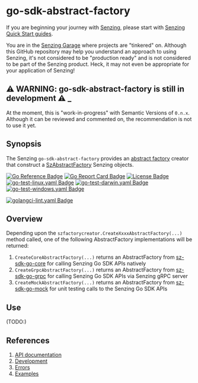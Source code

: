 # go-sdk-abstract-factory

If you are beginning your journey with [Senzing],
please start with [Senzing Quick Start guides].

You are in the [Senzing Garage] where projects are "tinkered" on.
Although this GitHub repository may help you understand an approach to using Senzing,
it's not considered to be "production ready" and is not considered to be part of the Senzing product.
Heck, it may not even be appropriate for your application of Senzing!

## :warning: WARNING: go-sdk-abstract-factory is still in development :warning: _

At the moment, this is "work-in-progress" with Semantic Versions of `0.n.x`.
Although it can be reviewed and commented on,
the recommendation is not to use it yet.

## Synopsis

The Senzing `go-sdk-abstract-factory` provides an [abstract factory]
creator that construct a [SzAbstractFactory] Senzing objects.

[![Go Reference Badge]][Package reference]
[![Go Report Card Badge]][Go Report Card]
[![License Badge]][License]
[![go-test-linux.yaml Badge]][go-test-linux.yaml]
[![go-test-darwin.yaml Badge]][go-test-darwin.yaml]
[![go-test-windows.yaml Badge]][go-test-windows.yaml]

[![golangci-lint.yaml Badge]][golangci-lint.yaml]

## Overview

Depending upon the `szfactorycreator.CreateXxxxAbstractFactory(...)` method called,
one of the following AbstractFactory implementations will be returned:

1. `CreateCoreAbstractFactory(...)` returns an AbstractFactory from
   [sz-sdk-go-core] for calling Senzing Go SDK APIs natively
1. `CreateGrpcAbstractFactory(...)` returns an AbstractFactory from
   [sz-sdk-go-grpc] for calling Senzing Go SDK APIs via Senzing gRPC server
1. `CreateMockAbstractFactory(...)` returns an AbstractFactory from
   [sz-sdk-go-mock] for unit testing calls to the Senzing Go SDK APIs

## Use

(TODO:)

## References

1. [API documentation]
1. [Development]
1. [Errors]
1. [Examples]

[abstract factory]: https://en.wikipedia.org/wiki/Abstract_factory_pattern
[API documentation]: https://pkg.go.dev/github.com/senzing-garage/go-sdk-abstract-factory
[Development]: docs/development.md
[Errors]: docs/errors.md
[Examples]: docs/examples.md
[Go Reference Badge]: https://pkg.go.dev/badge/github.com/senzing-garage/go-sdk-abstract-factory.svg
[Go Report Card Badge]: https://goreportcard.com/badge/github.com/senzing-garage/go-sdk-abstract-factory
[Go Report Card]: https://goreportcard.com/report/github.com/senzing-garage/go-sdk-abstract-factory
[go-test-darwin.yaml Badge]: https://github.com/senzing-garage/go-sdk-abstract-factory/actions/workflows/go-test-darwin.yaml/badge.svg
[go-test-darwin.yaml]: https://github.com/senzing-garage/go-sdk-abstract-factory/actions/workflows/go-test-darwin.yaml
[go-test-linux.yaml Badge]: https://github.com/senzing-garage/go-sdk-abstract-factory/actions/workflows/go-test-linux.yaml/badge.svg
[go-test-linux.yaml]: https://github.com/senzing-garage/go-sdk-abstract-factory/actions/workflows/go-test-linux.yaml
[go-test-windows.yaml Badge]: https://github.com/senzing-garage/go-sdk-abstract-factory/actions/workflows/go-test-windows.yaml/badge.svg
[go-test-windows.yaml]: https://github.com/senzing-garage/go-sdk-abstract-factory/actions/workflows/go-test-windows.yaml
[golangci-lint.yaml Badge]: https://github.com/senzing-garage/go-sdk-abstract-factory/actions/workflows/golangci-lint.yaml/badge.svg
[golangci-lint.yaml]: https://github.com/senzing-garage/go-sdk-abstract-factory/actions/workflows/golangci-lint.yaml
[License Badge]: https://img.shields.io/badge/License-Apache2-brightgreen.svg
[License]: https://github.com/senzing-garage/go-sdk-abstract-factory/blob/main/LICENSE
[Package reference]: https://pkg.go.dev/github.com/senzing-garage/go-sdk-abstract-factory
[Senzing Garage]: https://github.com/senzing-garage
[Senzing Quick Start guides]: https://docs.senzing.com/quickstart/
[Senzing]: https://senzing.com/
[sz-sdk-go-core]: https://github.com/senzing-garage/sz-sdk-go-core
[sz-sdk-go-grpc]: https://github.com/senzing-garage/sz-sdk-go-grpc
[sz-sdk-go-mock]: https://github.com/senzing-garage/sz-sdk-go-mock
[SzAbstractFactory]: https://github.com/senzing-garage/sz-sdk-go/blob/main/sz/main.go
